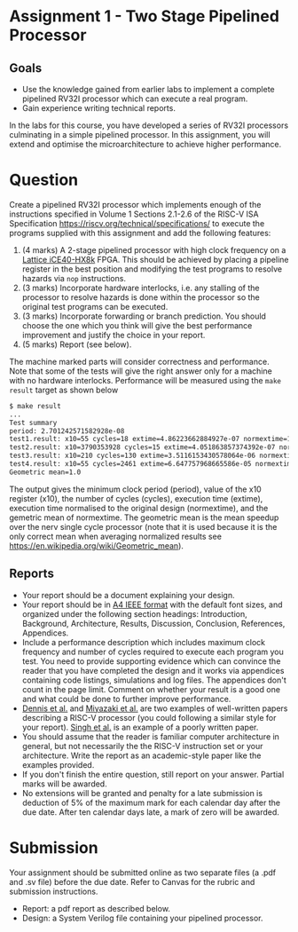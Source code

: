 # Assignment 1 - Two Stage Pipelined Processor

## Goals
 *  Use the knowledge gained from earlier labs to implement a complete pipelined RV32I processor which can execute a real program.
 *  Gain experience writing technical reports.

In the labs for this course, you have developed a series of RV32I processors
culminating in a simple pipelined processor. In this assignment, you will extend and optimise the microarchitecture to achieve higher performance.

# Question
Create a pipelined RV32I processor which implements enough of the instructions specified in Volume 1 Sections 2.1-2.6 of the RISC-V ISA Specification <https://riscv.org/technical/specifications/> to execute the programs supplied with this assignment and add the following features:
 1. (4 marks) A 2-stage pipelined processor with high clock frequency on a [Lattice iCE40-HX8k](https://www.latticesemi.com/iCE40) FPGA. This should be achieved by placing a pipeline register in the best position and modifying the test programs to resolve hazards via ```nop``` instructions. 
 1. (3 marks) Incorporate hardware interlocks, i.e.  any stalling of the processor to resolve hazards is done within the processor so the original test programs can be executed.
 1. (3 marks) Incorporate forwarding or branch prediction. You should choose the one which you think will give the best performance improvement and justify the choice in your report. 
 1. (5 marks) Report (see below).

The machine marked parts will consider correctness and performance. Note that some of the tests will give the right answer only for a machine with no hardware interlocks. Performance will be measured using the ```make result``` target as shown below
```bash
$ make result
...
Test summary
period: 2.701242571582928e-08
test1.result: x10=55 cycles=18 extime=4.86223662884927e-07 normextime=1.0
test2.result: x10=3790353928 cycles=15 extime=4.051863857374392e-07 normextime=1.0
test3.result: x10=210 cycles=130 extime=3.5116153430578064e-06 normextime=1.0
test4.result: x10=55 cycles=2461 extime=6.647757968665586e-05 normextime=1.0
Geometric mean=1.0
```

The output gives the minimum clock period (period), value of the x10 register (x10), the number of cycles (cycles), execution time (extime), execution time normalised to the original design (normextime), and the gemetric mean of normextime. The geometric mean is the mean speedup over the nerv single
cycle processor (note that it is used because it
is the only correct mean when averaging normalized results see
<https://en.wikipedia.org/wiki/Geometric_mean>).

## Reports
 * Your report should be a document explaining your design.
 *  Your report should be in [A4 IEEE format](https://www.ieee.org/conferences/publishing/templates.html) with the default font sizes, and organized under the following section headings: Introduction, Background, Architecture, Results, Discussion, Conclusion, References, Appendices.
 *  Include a performance description which includes maximum clock frequency and number of cycles required to execute each program you test. You need to provide supporting evidence which can convince the reader that you have completed the design and it works via appendices containing code listings, simulations and log files. The appendices don't count in the page limit. Comment on whether your result is a good one and what could be done to further improve performance.
 *  [Dennis et al.](https://ieeexplore.ieee.org/abstract/document/8303926) and [Miyazaki et al.](https://arxiv.org/abs/2002.03568) are two examples of well-written papers describing a RISC-V processor (you could following a similar style for your report). [Singh et al.](https://ieeexplore.ieee.org/document/9250850) is an example of a poorly written paper.
 *  You should assume that the reader is familiar computer architecture in general, but not necessarily the the RISC-V instruction set or your architecture. Write the report as an academic-style paper like the examples provided.
 *  If you don't finish the entire question, still report on your answer. Partial marks will be awarded.
 *  No extensions will be granted and penalty for a late submission is deduction of 5% of the maximum mark for each calendar day after the due date. After ten calendar days late, a mark of zero will be awarded.

# Submission 
Your assignment should be submitted online as two separate files (a .pdf and .sv file) before the due date. Refer to Canvas for the rubric and submission instructions.
 * Report: a pdf report as described below.
 * Design: a System Verilog file containing your pipelined processor.
